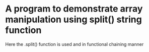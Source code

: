 # A program to demonstrate array manipulation using split() string function

Here the .split() function is used and in functional chaining manner 